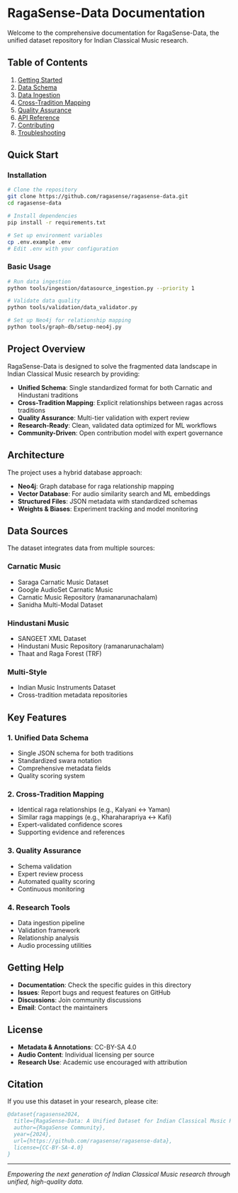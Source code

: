 # RagaSense-Data Documentation

Welcome to the comprehensive documentation for RagaSense-Data, the unified dataset repository for Indian Classical Music research.

## Table of Contents

1. [Getting Started](getting-started.md)
2. [Data Schema](data-schema.md)
3. [Data Ingestion](data-ingestion.md)
4. [Cross-Tradition Mapping](cross-tradition-mapping.md)
5. [Quality Assurance](quality-assurance.md)
6. [API Reference](api-reference.md)
7. [Contributing](contributing.md)
8. [Troubleshooting](troubleshooting.md)

## Quick Start

### Installation

```bash
# Clone the repository
git clone https://github.com/ragasense/ragasense-data.git
cd ragasense-data

# Install dependencies
pip install -r requirements.txt

# Set up environment variables
cp .env.example .env
# Edit .env with your configuration
```

### Basic Usage

```bash
# Run data ingestion
python tools/ingestion/datasource_ingestion.py --priority 1

# Validate data quality
python tools/validation/data_validator.py

# Set up Neo4j for relationship mapping
python tools/graph-db/setup-neo4j.py
```

## Project Overview

RagaSense-Data is designed to solve the fragmented data landscape in Indian Classical Music research by providing:

- **Unified Schema**: Single standardized format for both Carnatic and Hindustani traditions
- **Cross-Tradition Mapping**: Explicit relationships between ragas across traditions
- **Quality Assurance**: Multi-tier validation with expert review
- **Research-Ready**: Clean, validated data optimized for ML workflows
- **Community-Driven**: Open contribution model with expert governance

## Architecture

The project uses a hybrid database approach:

- **Neo4j**: Graph database for raga relationship mapping
- **Vector Database**: For audio similarity search and ML embeddings
- **Structured Files**: JSON metadata with standardized schemas
- **Weights & Biases**: Experiment tracking and model monitoring

## Data Sources

The dataset integrates data from multiple sources:

### Carnatic Music
- Saraga Carnatic Music Dataset
- Google AudioSet Carnatic Music
- Carnatic Music Repository (ramanarunachalam)
- Sanidha Multi-Modal Dataset

### Hindustani Music
- SANGEET XML Dataset
- Hindustani Music Repository (ramanarunachalam)
- Thaat and Raga Forest (TRF)

### Multi-Style
- Indian Music Instruments Dataset
- Cross-tradition metadata repositories

## Key Features

### 1. Unified Data Schema
- Single JSON schema for both traditions
- Standardized swara notation
- Comprehensive metadata fields
- Quality scoring system

### 2. Cross-Tradition Mapping
- Identical raga relationships (e.g., Kalyani ↔ Yaman)
- Similar raga mappings (e.g., Kharaharapriya ↔ Kafi)
- Expert-validated confidence scores
- Supporting evidence and references

### 3. Quality Assurance
- Schema validation
- Expert review process
- Automated quality scoring
- Continuous monitoring

### 4. Research Tools
- Data ingestion pipeline
- Validation framework
- Relationship analysis
- Audio processing utilities

## Getting Help

- **Documentation**: Check the specific guides in this directory
- **Issues**: Report bugs and request features on GitHub
- **Discussions**: Join community discussions
- **Email**: Contact the maintainers

## License

- **Metadata & Annotations**: CC-BY-SA 4.0
- **Audio Content**: Individual licensing per source
- **Research Use**: Academic use encouraged with attribution

## Citation

If you use this dataset in your research, please cite:

```bibtex
@dataset{ragasense2024,
  title={RagaSense-Data: A Unified Dataset for Indian Classical Music Research},
  author={RagaSense Community},
  year={2024},
  url={https://github.com/ragasense/ragasense-data},
  license={CC-BY-SA-4.0}
}
```

---

*Empowering the next generation of Indian Classical Music research through unified, high-quality data.*
